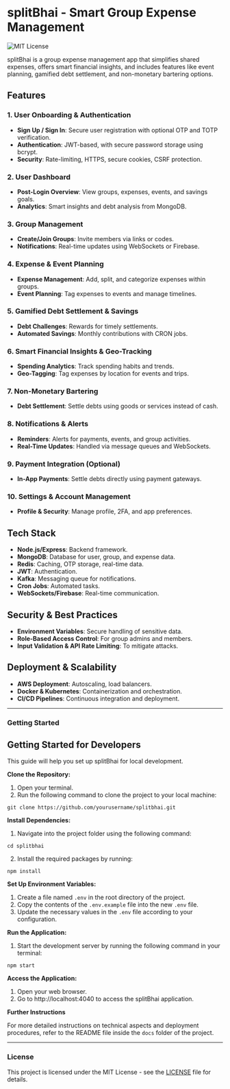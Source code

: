 # splitBhai - Smart Group Expense Management

![MIT License](https://img.shields.io/badge/License-MIT-brightgreen)

splitBhai is a group expense management app that simplifies shared expenses, offers smart financial insights, and includes features like event planning, gamified debt settlement, and non-monetary bartering options.

## Features

### 1. User Onboarding & Authentication

- **Sign Up / Sign In**: Secure user registration with optional OTP and TOTP verification.
- **Authentication**: JWT-based, with secure password storage using bcrypt.
- **Security**: Rate-limiting, HTTPS, secure cookies, CSRF protection.

### 2. User Dashboard

- **Post-Login Overview**: View groups, expenses, events, and savings goals.
- **Analytics**: Smart insights and debt analysis from MongoDB.

### 3. Group Management

- **Create/Join Groups**: Invite members via links or codes.
- **Notifications**: Real-time updates using WebSockets or Firebase.

### 4. Expense & Event Planning

- **Expense Management**: Add, split, and categorize expenses within groups.
- **Event Planning**: Tag expenses to events and manage timelines.

### 5. Gamified Debt Settlement & Savings

- **Debt Challenges**: Rewards for timely settlements.
- **Automated Savings**: Monthly contributions with CRON jobs.

### 6. Smart Financial Insights & Geo-Tracking

- **Spending Analytics**: Track spending habits and trends.
- **Geo-Tagging**: Tag expenses by location for events and trips.

### 7. Non-Monetary Bartering

- **Debt Settlement**: Settle debts using goods or services instead of cash.

### 8. Notifications & Alerts

- **Reminders**: Alerts for payments, events, and group activities.
- **Real-Time Updates**: Handled via message queues and WebSockets.

### 9. Payment Integration (Optional)

- **In-App Payments**: Settle debts directly using payment gateways.

### 10. Settings & Account Management

- **Profile & Security**: Manage profile, 2FA, and app preferences.

## Tech Stack

- **Node.js/Express**: Backend framework.
- **MongoDB**: Database for user, group, and expense data.
- **Redis**: Caching, OTP storage, real-time data.
- **JWT**: Authentication.
- **Kafka**: Messaging queue for notifications.
- **Cron Jobs**: Automated tasks.
- **WebSockets/Firebase**: Real-time communication.

## Security & Best Practices

- **Environment Variables**: Secure handling of sensitive data.
- **Role-Based Access Control**: For group admins and members.
- **Input Validation & API Rate Limiting**: To mitigate attacks.

## Deployment & Scalability

- **AWS Deployment**: Autoscaling, load balancers.
- **Docker & Kubernetes**: Containerization and orchestration.
- **CI/CD Pipelines**: Continuous integration and deployment.

---

### Getting Started

## Getting Started for Developers

This guide will help you set up splitBhai for local development.

**Clone the Repository:**

1.  Open your terminal.
2.  Run the following command to clone the project to your local machine:

```
git clone https://github.com/yourusername/splitbhai.git

```

**Install Dependencies:**

1.  Navigate into the project folder using the following command:

```
cd splitbhai

```

2.  Install the required packages by running:

```
npm install

```

**Set Up Environment Variables:**

1.  Create a file named `.env` in the root directory of the project.
2.  Copy the contents of the `.env.example` file into the new `.env` file.
3.  Update the necessary values in the `.env` file according to your configuration.

**Run the Application:**

1.  Start the development server by running the following command in your terminal:

```
npm start

```

**Access the Application:**

1.  Open your web browser.
2.  Go to http://localhost:4040 to access the splitBhai application.

**Further Instructions**

For more detailed instructions on technical aspects and deployment procedures, refer to the README file inside the `docs` folder of the project.

---

### License

This project is licensed under the MIT License - see the [LICENSE](LICENSE) file for details.
